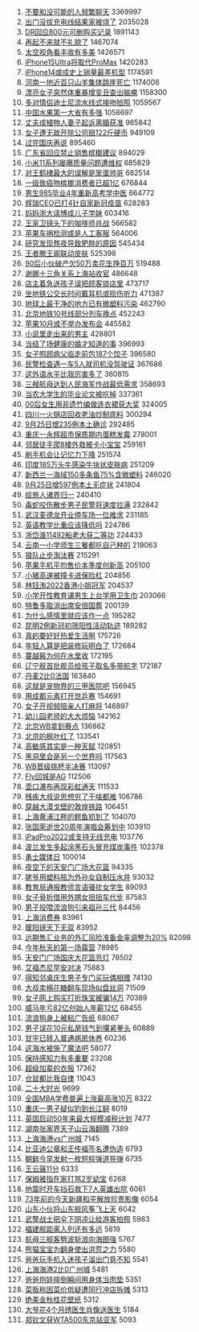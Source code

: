 1. [不要和没可能的人频繁聊天](https://s.weibo.com//weibo?q=%23%E4%B8%8D%E8%A6%81%E5%92%8C%E6%B2%A1%E5%8F%AF%E8%83%BD%E7%9A%84%E4%BA%BA%E9%A2%91%E7%B9%81%E8%81%8A%E5%A4%A9%23&t=31&band_rank=1&Refer=top) 3369997
2. [出门没拔充电线结果家被烧了](https://s.weibo.com//weibo?q=%23%E5%87%BA%E9%97%A8%E6%B2%A1%E6%8B%94%E5%85%85%E7%94%B5%E7%BA%BF%E7%BB%93%E6%9E%9C%E5%AE%B6%E8%A2%AB%E7%83%A7%E4%BA%86%23&t=31&band_rank=1&Refer=top) 2035028
3. [DR回应800元可删购买记录](https://s.weibo.com//weibo?q=%23DR%E5%9B%9E%E5%BA%94800%E5%85%83%E5%8F%AF%E5%88%A0%E8%B4%AD%E4%B9%B0%E8%AE%B0%E5%BD%95%23&t=31&band_rank=1&Refer=top) 1891143
4. [再起不来就不礼貌了](https://s.weibo.com//weibo?q=%23%E5%86%8D%E8%B5%B7%E4%B8%8D%E6%9D%A5%E5%B0%B1%E4%B8%8D%E7%A4%BC%E8%B2%8C%E4%BA%86%23&t=31&band_rank=2&Refer=top) 1467074
5. [太空视角看丰收有多美](https://s.weibo.com//weibo?q=%23%E5%A4%AA%E7%A9%BA%E8%A7%86%E8%A7%92%E7%9C%8B%E4%B8%B0%E6%94%B6%E6%9C%89%E5%A4%9A%E7%BE%8E%23&t=31&band_rank=3&Refer=top) 1426571
6. [iPhone15Ultra将取代ProMax](https://s.weibo.com//weibo?q=%23iPhone15Ultra%E5%B0%86%E5%8F%96%E4%BB%A3ProMax%23&t=31&band_rank=4&Refer=top) 1420283
7. [iPhone14或成史上销量最差机型](https://s.weibo.com//weibo?q=%23iPhone14%E6%88%96%E6%88%90%E5%8F%B2%E4%B8%8A%E9%94%80%E9%87%8F%E6%9C%80%E5%B7%AE%E6%9C%BA%E5%9E%8B%23&t=31&band_rank=4&Refer=top) 1174591
8. [河南一地近百只山羊集体跳崖死亡](https://s.weibo.com//weibo?q=%23%E6%B2%B3%E5%8D%97%E4%B8%80%E5%9C%B0%E8%BF%91%E7%99%BE%E5%8F%AA%E5%B1%B1%E7%BE%8A%E9%9B%86%E4%BD%93%E8%B7%B3%E5%B4%96%E6%AD%BB%E4%BA%A1%23&t=31&band_rank=5&Refer=top) 1174006
9. [漂亮女子突然体重暴增变丑查出脑瘤](https://s.weibo.com//weibo?q=%23%E6%BC%82%E4%BA%AE%E5%A5%B3%E5%AD%90%E7%AA%81%E7%84%B6%E4%BD%93%E9%87%8D%E6%9A%B4%E5%A2%9E%E5%8F%98%E4%B8%91%E6%9F%A5%E5%87%BA%E8%84%91%E7%98%A4%23&t=31&band_rank=1&Refer=top) 1158300
10. [多对情侣迪士尼流水线式接吻拍照](https://s.weibo.com//weibo?q=%23%E5%A4%9A%E5%AF%B9%E6%83%85%E4%BE%A3%E8%BF%AA%E5%A3%AB%E5%B0%BC%E6%B5%81%E6%B0%B4%E7%BA%BF%E5%BC%8F%E6%8E%A5%E5%90%BB%E6%8B%8D%E7%85%A7%23&t=31&band_rank=2&Refer=top) 1059567
11. [中国水果第一大省有多强](https://s.weibo.com//weibo?q=%23%E4%B8%AD%E5%9B%BD%E6%B0%B4%E6%9E%9C%E7%AC%AC%E4%B8%80%E5%A4%A7%E7%9C%81%E6%9C%89%E5%A4%9A%E5%BC%BA%23&t=31&band_rank=2&Refer=top) 1058697
12. [丈夫成植物人妻子起诉离婚获准](https://s.weibo.com//weibo?q=%23%E4%B8%88%E5%A4%AB%E6%88%90%E6%A4%8D%E7%89%A9%E4%BA%BA%E5%A6%BB%E5%AD%90%E8%B5%B7%E8%AF%89%E7%A6%BB%E5%A9%9A%E8%8E%B7%E5%87%86%23&t=31&band_rank=5&Refer=top) 965842
13. [女子遭无故开除公司赔122斤硬币](https://s.weibo.com//weibo?q=%23%E5%A5%B3%E5%AD%90%E9%81%AD%E6%97%A0%E6%95%85%E5%BC%80%E9%99%A4%E5%85%AC%E5%8F%B8%E8%B5%94122%E6%96%A4%E7%A1%AC%E5%B8%81%23&t=31&band_rank=6&Refer=top) 949109
14. [过完国庆再说](https://s.weibo.com//weibo?q=%23%E8%BF%87%E5%AE%8C%E5%9B%BD%E5%BA%86%E5%86%8D%E8%AF%B4%23&t=31&band_rank=8&Refer=top) 895460
15. [广东省回应禁止销售槟榔建议](https://s.weibo.com//weibo?q=%23%E5%B9%BF%E4%B8%9C%E7%9C%81%E5%9B%9E%E5%BA%94%E7%A6%81%E6%AD%A2%E9%94%80%E5%94%AE%E6%A7%9F%E6%A6%94%E5%BB%BA%E8%AE%AE%23&t=31&band_rank=2&Refer=top) 894029
16. [小米11系列屡曝质量问题遭维权](https://s.weibo.com//weibo?q=%23%E5%B0%8F%E7%B1%B311%E7%B3%BB%E5%88%97%E5%B1%A1%E6%9B%9D%E8%B4%A8%E9%87%8F%E9%97%AE%E9%A2%98%E9%81%AD%E7%BB%B4%E6%9D%83%23&t=31&band_rank=7&Refer=top) 685829
17. [对王鹤棣最大的误解是笨蛋帅哥](https://s.weibo.com//weibo?q=%23%E5%AF%B9%E7%8E%8B%E9%B9%A4%E6%A3%A3%E6%9C%80%E5%A4%A7%E7%9A%84%E8%AF%AF%E8%A7%A3%E6%98%AF%E7%AC%A8%E8%9B%8B%E5%B8%85%E5%93%A5%23&t=31&band_rank=8&Refer=top) 682514
18. [一级致癌物槟榔消费者已超1亿](https://s.weibo.com//weibo?q=%23%E4%B8%80%E7%BA%A7%E8%87%B4%E7%99%8C%E7%89%A9%E6%A7%9F%E6%A6%94%E6%B6%88%E8%B4%B9%E8%80%85%E5%B7%B2%E8%B6%851%E4%BA%BF%23&t=31&band_rank=7&Refer=top) 676844
19. [男生985毕业4年重新高考学中医](https://s.weibo.com//weibo?q=%23%E7%94%B7%E7%94%9F985%E6%AF%95%E4%B8%9A4%E5%B9%B4%E9%87%8D%E6%96%B0%E9%AB%98%E8%80%83%E5%AD%A6%E4%B8%AD%E5%8C%BB%23&t=31&band_rank=6&Refer=top) 664772
20. [辉瑞CEO已打4针自家新冠疫苗](https://s.weibo.com//weibo?q=%23%E8%BE%89%E7%91%9ECEO%E5%B7%B2%E6%89%934%E9%92%88%E8%87%AA%E5%AE%B6%E6%96%B0%E5%86%A0%E7%96%AB%E8%8B%97%23&t=31&band_rank=5&Refer=top) 628283
21. [妈妈浙大读博成儿子学妹](https://s.weibo.com//weibo?q=%23%E5%A6%88%E5%A6%88%E6%B5%99%E5%A4%A7%E8%AF%BB%E5%8D%9A%E6%88%90%E5%84%BF%E5%AD%90%E5%AD%A6%E5%A6%B9%23&t=31&band_rank=9&Refer=top) 603416
22. [王家卫镜头下的咖啡师肖战](https://s.weibo.com//weibo?q=%23%E7%8E%8B%E5%AE%B6%E5%8D%AB%E9%95%9C%E5%A4%B4%E4%B8%8B%E7%9A%84%E5%92%96%E5%95%A1%E5%B8%88%E8%82%96%E6%88%98%23&t=31&band_rank=11&Refer=top) 566582
23. [苹果车祸检测或是人工客服](https://s.weibo.com//weibo?q=%23%E8%8B%B9%E6%9E%9C%E8%BD%A6%E7%A5%B8%E6%A3%80%E6%B5%8B%E6%88%96%E6%98%AF%E4%BA%BA%E5%B7%A5%E5%AE%A2%E6%9C%8D%23&t=31&band_rank=13&Refer=top) 564006
24. [研究发现熬夜导致肥胖的原因](https://s.weibo.com//weibo?q=%23%E7%A0%94%E7%A9%B6%E5%8F%91%E7%8E%B0%E7%86%AC%E5%A4%9C%E5%AF%BC%E8%87%B4%E8%82%A5%E8%83%96%E7%9A%84%E5%8E%9F%E5%9B%A0%23&t=31&band_rank=15&Refer=top) 545434
25. [王者滕王阁联动皮肤](https://s.weibo.com//weibo?q=%23%E7%8E%8B%E8%80%85%E6%BB%95%E7%8E%8B%E9%98%81%E8%81%94%E5%8A%A8%E7%9A%AE%E8%82%A4%23&t=31&band_rank=16&Refer=top) 525398
26. [90后小伙破产欠50万卖花生挣百万](https://s.weibo.com//weibo?q=%2390%E5%90%8E%E5%B0%8F%E4%BC%99%E7%A0%B4%E4%BA%A7%E6%AC%A050%E4%B8%87%E5%8D%96%E8%8A%B1%E7%94%9F%E6%8C%A3%E7%99%BE%E4%B8%87%23&t=31&band_rank=7&Refer=top) 519488
27. [谢娜十三角关系上海站收官](https://s.weibo.com//weibo?q=%23%E8%B0%A2%E5%A8%9C%E5%8D%81%E4%B8%89%E8%A7%92%E5%85%B3%E7%B3%BB%E4%B8%8A%E6%B5%B7%E7%AB%99%E6%94%B6%E5%AE%98%23&t=31&band_rank=8&Refer=top) 486648
28. [店主着急送孩子误把顾客锁店里](https://s.weibo.com//weibo?q=%23%E5%BA%97%E4%B8%BB%E7%9D%80%E6%80%A5%E9%80%81%E5%AD%A9%E5%AD%90%E8%AF%AF%E6%8A%8A%E9%A1%BE%E5%AE%A2%E9%94%81%E5%BA%97%E9%87%8C%23&t=31&band_rank=9&Refer=top) 473717
29. [坐地铁公交长时间戴耳机或损伤听力](https://s.weibo.com//weibo?q=%23%E5%9D%90%E5%9C%B0%E9%93%81%E5%85%AC%E4%BA%A4%E9%95%BF%E6%97%B6%E9%97%B4%E6%88%B4%E8%80%B3%E6%9C%BA%E6%88%96%E6%8D%9F%E4%BC%A4%E5%90%AC%E5%8A%9B%23&t=31&band_rank=12&Refer=top) 471387
30. [地球上最干净的地方已有微塑料污染](https://s.weibo.com//weibo?q=%23%E5%9C%B0%E7%90%83%E4%B8%8A%E6%9C%80%E5%B9%B2%E5%87%80%E7%9A%84%E5%9C%B0%E6%96%B9%E5%B7%B2%E6%9C%89%E5%BE%AE%E5%A1%91%E6%96%99%E6%B1%A1%E6%9F%93%23&t=31&band_rank=18&Refer=top) 462790
31. [北京地铁10号线部分列车晚点](https://s.weibo.com//weibo?q=%23%E5%8C%97%E4%BA%AC%E5%9C%B0%E9%93%8110%E5%8F%B7%E7%BA%BF%E9%83%A8%E5%88%86%E5%88%97%E8%BD%A6%E6%99%9A%E7%82%B9%23&t=31&band_rank=10&Refer=top) 452243
32. [苹果10月或不举办发布会](https://s.weibo.com//weibo?q=%23%E8%8B%B9%E6%9E%9C10%E6%9C%88%E6%88%96%E4%B8%8D%E4%B8%BE%E5%8A%9E%E5%8F%91%E5%B8%83%E4%BC%9A%23&t=31&band_rank=11&Refer=top) 445582
33. [小说里走出来的男主](https://s.weibo.com//weibo?q=%23%E5%B0%8F%E8%AF%B4%E9%87%8C%E8%B5%B0%E5%87%BA%E6%9D%A5%E7%9A%84%E7%94%B7%E4%B8%BB%23&t=31&band_rank=9&Refer=top) 428801
34. [当结了场健康的婚才知道的事](https://s.weibo.com//weibo?q=%23%E5%BD%93%E7%BB%93%E4%BA%86%E5%9C%BA%E5%81%A5%E5%BA%B7%E7%9A%84%E5%A9%9A%E6%89%8D%E7%9F%A5%E9%81%93%E7%9A%84%E4%BA%8B%23&t=31&band_rank=10&Refer=top) 396993
35. [女子照顾病父临走前包187个饺子](https://s.weibo.com//weibo?q=%23%E5%A5%B3%E5%AD%90%E7%85%A7%E9%A1%BE%E7%97%85%E7%88%B6%E4%B8%B4%E8%B5%B0%E5%89%8D%E5%8C%85187%E4%B8%AA%E9%A5%BA%E5%AD%90%23&t=31&band_rank=9&Refer=top) 396580
36. [民警检查遇一车5人就司机没驾驶证](https://s.weibo.com//weibo?q=%23%E6%B0%91%E8%AD%A6%E6%A3%80%E6%9F%A5%E9%81%87%E4%B8%80%E8%BD%A65%E4%BA%BA%E5%B0%B1%E5%8F%B8%E6%9C%BA%E6%B2%A1%E9%A9%BE%E9%A9%B6%E8%AF%81%23&t=31&band_rank=14&Refer=top) 367686
37. [这外语水平比我厉害多了](https://s.weibo.com//weibo?q=%23%E8%BF%99%E5%A4%96%E8%AF%AD%E6%B0%B4%E5%B9%B3%E6%AF%94%E6%88%91%E5%8E%89%E5%AE%B3%E5%A4%9A%E4%BA%86%23&t=31&band_rank=11&Refer=top) 360815
38. [三艘航母达到人民海军作战最低需求](https://s.weibo.com//weibo?q=%23%E4%B8%89%E8%89%98%E8%88%AA%E6%AF%8D%E8%BE%BE%E5%88%B0%E4%BA%BA%E6%B0%91%E6%B5%B7%E5%86%9B%E4%BD%9C%E6%88%98%E6%9C%80%E4%BD%8E%E9%9C%80%E6%B1%82%23&t=31&band_rank=11&Refer=top) 358693
39. [当农大学生的毕业论文被吃掉](https://s.weibo.com//weibo?q=%23%E5%BD%93%E5%86%9C%E5%A4%A7%E5%AD%A6%E7%94%9F%E7%9A%84%E6%AF%95%E4%B8%9A%E8%AE%BA%E6%96%87%E8%A2%AB%E5%90%83%E6%8E%89%23&t=31&band_rank=14&Refer=top) 337361
40. [00后女生用非遗竹编做连衣裙获大奖](https://s.weibo.com//weibo?q=%2300%E5%90%8E%E5%A5%B3%E7%94%9F%E7%94%A8%E9%9D%9E%E9%81%97%E7%AB%B9%E7%BC%96%E5%81%9A%E8%BF%9E%E8%A1%A3%E8%A3%99%E8%8E%B7%E5%A4%A7%E5%A5%96%23&t=31&band_rank=10&Refer=top) 324005
41. [四川一火锅店回收老油炒制底料](https://s.weibo.com//weibo?q=%23%E5%9B%9B%E5%B7%9D%E4%B8%80%E7%81%AB%E9%94%85%E5%BA%97%E5%9B%9E%E6%94%B6%E8%80%81%E6%B2%B9%E7%82%92%E5%88%B6%E5%BA%95%E6%96%99%23&t=31&band_rank=11&Refer=top) 300294
42. [9月25日增235例本土确诊](https://s.weibo.com//weibo?q=%239%E6%9C%8825%E6%97%A5%E5%A2%9E235%E4%BE%8B%E6%9C%AC%E5%9C%9F%E7%A1%AE%E8%AF%8A%23&t=31&band_rank=14&Refer=top) 292485
43. [重庆一永辉超市保质期内蛋糕发霉](https://s.weibo.com//weibo?q=%23%E9%87%8D%E5%BA%86%E4%B8%80%E6%B0%B8%E8%BE%89%E8%B6%85%E5%B8%82%E4%BF%9D%E8%B4%A8%E6%9C%9F%E5%86%85%E8%9B%8B%E7%B3%95%E5%8F%91%E9%9C%89%23&t=31&band_rank=20&Refer=top) 278001
44. [邻居徒手爬8楼外救被卡小宝宝](https://s.weibo.com//weibo?q=%23%E9%82%BB%E5%B1%85%E5%BE%92%E6%89%8B%E7%88%AC8%E6%A5%BC%E5%A4%96%E6%95%91%E8%A2%AB%E5%8D%A1%E5%B0%8F%E5%AE%9D%E5%AE%9D%23&t=31&band_rank=16&Refer=top) 259161
45. [刷手机会让记忆力下降](https://s.weibo.com//weibo?q=%23%E5%88%B7%E6%89%8B%E6%9C%BA%E4%BC%9A%E8%AE%A9%E8%AE%B0%E5%BF%86%E5%8A%9B%E4%B8%8B%E9%99%8D%23&t=31&band_rank=16&Refer=top) 251574
46. [印度185万头牛感染牛块状皮肤病](https://s.weibo.com//weibo?q=%23%E5%8D%B0%E5%BA%A6185%E4%B8%87%E5%A4%B4%E7%89%9B%E6%84%9F%E6%9F%93%E7%89%9B%E5%9D%97%E7%8A%B6%E7%9A%AE%E8%82%A4%E7%97%85%23&t=31&band_rank=16&Refer=top) 251209
47. [新西兰一海域150多条鱼75%含微塑料](https://s.weibo.com//weibo?q=%23%E6%96%B0%E8%A5%BF%E5%85%B0%E4%B8%80%E6%B5%B7%E5%9F%9F150%E5%A4%9A%E6%9D%A1%E9%B1%BC75%25%E5%90%AB%E5%BE%AE%E5%A1%91%E6%96%99%23&t=31&band_rank=18&Refer=top) 246020
48. [9月25日增597例本土无症状](https://s.weibo.com//weibo?q=%239%E6%9C%8825%E6%97%A5%E5%A2%9E597%E4%BE%8B%E6%9C%AC%E5%9C%9F%E6%97%A0%E7%97%87%E7%8A%B6%23&t=31&band_rank=21&Refer=top) 241804
49. [绘旅人诸界归一](https://s.weibo.com//weibo?q=%23%E7%BB%98%E6%97%85%E4%BA%BA%E8%AF%B8%E7%95%8C%E5%BD%92%E4%B8%80%23&t=31&band_rank=6&Refer=top) 240410
50. [毒蛇咬伤散步男子民警将速度拉满](https://s.weibo.com//weibo?q=%23%E6%AF%92%E8%9B%87%E5%92%AC%E4%BC%A4%E6%95%A3%E6%AD%A5%E7%94%B7%E5%AD%90%E6%B0%91%E8%AD%A6%E5%B0%86%E9%80%9F%E5%BA%A6%E6%8B%89%E6%BB%A1%23&t=31&band_rank=25&Refer=top) 232842
51. [武汉麦德龙开业停车场一位难求](https://s.weibo.com//weibo?q=%23%E6%AD%A6%E6%B1%89%E9%BA%A6%E5%BE%B7%E9%BE%99%E5%BC%80%E4%B8%9A%E5%81%9C%E8%BD%A6%E5%9C%BA%E4%B8%80%E4%BD%8D%E9%9A%BE%E6%B1%82%23&t=31&band_rank=16&Refer=top) 231185
52. [英语教学比重应该降低吗](https://s.weibo.com//weibo?q=%23%E8%8B%B1%E8%AF%AD%E6%95%99%E5%AD%A6%E6%AF%94%E9%87%8D%E5%BA%94%E8%AF%A5%E9%99%8D%E4%BD%8E%E5%90%97%23&t=31&band_rank=18&Refer=top) 224786
53. [浙岱渔11492船老大获二等功](https://s.weibo.com//weibo?q=%23%E6%B5%99%E5%B2%B1%E6%B8%9411492%E8%88%B9%E8%80%81%E5%A4%A7%E8%8E%B7%E4%BA%8C%E7%AD%89%E5%8A%9F%23&t=31&band_rank=22&Refer=top) 224433
54. [云南一小学师生三餐都吃自己种的](https://s.weibo.com//weibo?q=%23%E4%BA%91%E5%8D%97%E4%B8%80%E5%B0%8F%E5%AD%A6%E5%B8%88%E7%94%9F%E4%B8%89%E9%A4%90%E9%83%BD%E5%90%83%E8%87%AA%E5%B7%B1%E7%A7%8D%E7%9A%84%23&t=31&band_rank=20&Refer=top) 219063
55. [狼队止步淘汰赛](https://s.weibo.com//weibo?q=%23%E7%8B%BC%E9%98%9F%E6%AD%A2%E6%AD%A5%E6%B7%98%E6%B1%B0%E8%B5%9B%23&t=31&band_rank=22&Refer=top) 215291
56. [苹果手机平均售价本季度创新高](https://s.weibo.com//weibo?q=%23%E8%8B%B9%E6%9E%9C%E6%89%8B%E6%9C%BA%E5%B9%B3%E5%9D%87%E5%94%AE%E4%BB%B7%E6%9C%AC%E5%AD%A3%E5%BA%A6%E5%88%9B%E6%96%B0%E9%AB%98%23&t=31&band_rank=21&Refer=top) 205100
57. [小猪高速被撞卡进保险杠](https://s.weibo.com//weibo?q=%23%E5%B0%8F%E7%8C%AA%E9%AB%98%E9%80%9F%E8%A2%AB%E6%92%9E%E5%8D%A1%E8%BF%9B%E4%BF%9D%E9%99%A9%E6%9D%A0%23&t=31&band_rank=19&Refer=top) 204856
58. [林钰洧2022香港小姐冠军](https://s.weibo.com//weibo?q=%23%E6%9E%97%E9%92%B0%E6%B4%A72022%E9%A6%99%E6%B8%AF%E5%B0%8F%E5%A7%90%E5%86%A0%E5%86%9B%23&t=31&band_rank=20&Refer=top) 204537
59. [小学开性教育课男生上台学用卫生巾](https://s.weibo.com//weibo?q=%23%E5%B0%8F%E5%AD%A6%E5%BC%80%E6%80%A7%E6%95%99%E8%82%B2%E8%AF%BE%E7%94%B7%E7%94%9F%E4%B8%8A%E5%8F%B0%E5%AD%A6%E7%94%A8%E5%8D%AB%E7%94%9F%E5%B7%BE%23&t=31&band_rank=19&Refer=top) 203066
60. [特鲁多取消出席安倍国葬](https://s.weibo.com//weibo?q=%23%E7%89%B9%E9%B2%81%E5%A4%9A%E5%8F%96%E6%B6%88%E5%87%BA%E5%B8%AD%E5%AE%89%E5%80%8D%E5%9B%BD%E8%91%AC%23&t=31&band_rank=24&Refer=top) 200139
61. [为什么感情里就应该作一点](https://s.weibo.com//weibo?q=%23%E4%B8%BA%E4%BB%80%E4%B9%88%E6%84%9F%E6%83%85%E9%87%8C%E5%B0%B1%E5%BA%94%E8%AF%A5%E4%BD%9C%E4%B8%80%E7%82%B9%23&t=31&band_rank=20&Refer=top) 195282
62. [昆明2例新冠初筛阳性活动轨迹](https://s.weibo.com//weibo?q=%23%E6%98%86%E6%98%8E2%E4%BE%8B%E6%96%B0%E5%86%A0%E5%88%9D%E7%AD%9B%E9%98%B3%E6%80%A7%E6%B4%BB%E5%8A%A8%E8%BD%A8%E8%BF%B9%23&t=31&band_rank=28&Refer=top) 189282
63. [真的要好好热爱生活啊](https://s.weibo.com//weibo?q=%23%E7%9C%9F%E7%9A%84%E8%A6%81%E5%A5%BD%E5%A5%BD%E7%83%AD%E7%88%B1%E7%94%9F%E6%B4%BB%E5%95%8A%23&t=31&band_rank=20&Refer=top) 175726
64. [年轻人算是把装修玩明白了](https://s.weibo.com//weibo?q=%23%E5%B9%B4%E8%BD%BB%E4%BA%BA%E7%AE%97%E6%98%AF%E6%8A%8A%E8%A3%85%E4%BF%AE%E7%8E%A9%E6%98%8E%E7%99%BD%E4%BA%86%23&t=31&band_rank=23&Refer=top) 172684
65. [蔓越莓为何在水里收](https://s.weibo.com//weibo?q=%23%E8%94%93%E8%B6%8A%E8%8E%93%E4%B8%BA%E4%BD%95%E5%9C%A8%E6%B0%B4%E9%87%8C%E6%94%B6%23&t=31&band_rank=22&Refer=top) 172195
66. [辽宁舰首批舰员给孩子取名多带航字](https://s.weibo.com//weibo?q=%23%E8%BE%BD%E5%AE%81%E8%88%B0%E9%A6%96%E6%89%B9%E8%88%B0%E5%91%98%E7%BB%99%E5%AD%A9%E5%AD%90%E5%8F%96%E5%90%8D%E5%A4%9A%E5%B8%A6%E8%88%AA%E5%AD%97%23&t=31&band_rank=31&Refer=top) 172187
67. [丹麦2比0法国](https://s.weibo.com//weibo?q=%23%E4%B8%B9%E9%BA%A62%E6%AF%940%E6%B3%95%E5%9B%BD%23&t=31&band_rank=32&Refer=top) 163840
68. [这就是宠物界的三甲医院吧](https://s.weibo.com//weibo?q=%23%E8%BF%99%E5%B0%B1%E6%98%AF%E5%AE%A0%E7%89%A9%E7%95%8C%E7%9A%84%E4%B8%89%E7%94%B2%E5%8C%BB%E9%99%A2%E5%90%A7%23&t=31&band_rank=34&Refer=top) 156945
69. [用成都元素打开世乒赛](https://s.weibo.com//weibo?q=%23%E7%94%A8%E6%88%90%E9%83%BD%E5%85%83%E7%B4%A0%E6%89%93%E5%BC%80%E4%B8%96%E4%B9%92%E8%B5%9B%23&t=31&band_rank=36&Refer=top) 154691
70. [女子开视频陪亲人打麻将](https://s.weibo.com//weibo?q=%23%E5%A5%B3%E5%AD%90%E5%BC%80%E8%A7%86%E9%A2%91%E9%99%AA%E4%BA%B2%E4%BA%BA%E6%89%93%E9%BA%BB%E5%B0%86%23&t=31&band_rank=29&Refer=top) 146897
71. [幼儿园老师的大大烦恼](https://s.weibo.com//weibo?q=%23%E5%B9%BC%E5%84%BF%E5%9B%AD%E8%80%81%E5%B8%88%E7%9A%84%E5%A4%A7%E5%A4%A7%E7%83%A6%E6%81%BC%23&t=31&band_rank=27&Refer=top) 142162
72. [北京WB拿到赛点](https://s.weibo.com//weibo?q=%23%E5%8C%97%E4%BA%ACWB%E6%8B%BF%E5%88%B0%E8%B5%9B%E7%82%B9%23&t=31&band_rank=28&Refer=top) 136862
73. [北京的枫叶红了](https://s.weibo.com//weibo?q=%23%E5%8C%97%E4%BA%AC%E7%9A%84%E6%9E%AB%E5%8F%B6%E7%BA%A2%E4%BA%86%23&t=31&band_rank=37&Refer=top) 133541
74. [高敏感其实是一种天赋](https://s.weibo.com//weibo?q=%23%E9%AB%98%E6%95%8F%E6%84%9F%E5%85%B6%E5%AE%9E%E6%98%AF%E4%B8%80%E7%A7%8D%E5%A4%A9%E8%B5%8B%23&t=31&band_rank=38&Refer=top) 120851
75. [黑洞里会是另一个世界吗](https://s.weibo.com//weibo?q=%23%E9%BB%91%E6%B4%9E%E9%87%8C%E4%BC%9A%E6%98%AF%E5%8F%A6%E4%B8%80%E4%B8%AA%E4%B8%96%E7%95%8C%E5%90%97%23&t=31&band_rank=39&Refer=top) 117563
76. [WB晋级挑杯半决赛](https://s.weibo.com//weibo?q=%23WB%E6%99%8B%E7%BA%A7%E6%8C%91%E6%9D%AF%E5%8D%8A%E5%86%B3%E8%B5%9B%23&t=31&band_rank=36&Refer=top) 113097
77. [Fly回城是AG](https://s.weibo.com//weibo?q=%23Fly%E5%9B%9E%E5%9F%8E%E6%98%AFAG%23&t=31&band_rank=17&Refer=top) 112506
78. [壶口瀑布再现彩虹通天](https://s.weibo.com//weibo?q=%23%E5%A3%B6%E5%8F%A3%E7%80%91%E5%B8%83%E5%86%8D%E7%8E%B0%E5%BD%A9%E8%99%B9%E9%80%9A%E5%A4%A9%23&t=31&band_rank=37&Refer=top) 111533
79. [残疾大叔说思想穷了干啥都难](https://s.weibo.com//weibo?q=%23%E6%AE%8B%E7%96%BE%E5%A4%A7%E5%8F%94%E8%AF%B4%E6%80%9D%E6%83%B3%E7%A9%B7%E4%BA%86%E5%B9%B2%E5%95%A5%E9%83%BD%E9%9A%BE%23&t=31&band_rank=47&Refer=top) 106786
80. [穿越大漠戈壁的敦煌铁路](https://s.weibo.com//weibo?q=%23%E7%A9%BF%E8%B6%8A%E5%A4%A7%E6%BC%A0%E6%88%88%E5%A3%81%E7%9A%84%E6%95%A6%E7%85%8C%E9%93%81%E8%B7%AF%23&t=31&band_rank=46&Refer=top) 106451
81. [上海黄浦江畔的鳄鱼抓到了](https://s.weibo.com//weibo?q=%23%E4%B8%8A%E6%B5%B7%E9%BB%84%E6%B5%A6%E6%B1%9F%E7%95%94%E7%9A%84%E9%B3%84%E9%B1%BC%E6%8A%93%E5%88%B0%E4%BA%86%23&t=31&band_rank=29&Refer=top) 104070
82. [张国荣逝世20周年演唱会筹划中](https://s.weibo.com//weibo?q=%23%E5%BC%A0%E5%9B%BD%E8%8D%A3%E9%80%9D%E4%B8%9620%E5%91%A8%E5%B9%B4%E6%BC%94%E5%94%B1%E4%BC%9A%E7%AD%B9%E5%88%92%E4%B8%AD%23&t=31&band_rank=37&Refer=top) 103910
83. [iPadPro2022或支持无线充电](https://s.weibo.com//weibo?q=%23iPadPro2022%E6%88%96%E6%94%AF%E6%8C%81%E6%97%A0%E7%BA%BF%E5%85%85%E7%94%B5%23&t=31&band_rank=30&Refer=top) 103776
84. [波兰发生多起涂黑石头冒充煤炭事件](https://s.weibo.com//weibo?q=%23%E6%B3%A2%E5%85%B0%E5%8F%91%E7%94%9F%E5%A4%9A%E8%B5%B7%E6%B6%82%E9%BB%91%E7%9F%B3%E5%A4%B4%E5%86%92%E5%85%85%E7%85%A4%E7%82%AD%E4%BA%8B%E4%BB%B6%23&t=31&band_rank=30&Refer=top) 102378
85. [勇士媒体日](https://s.weibo.com//weibo?q=%23%E5%8B%87%E5%A3%AB%E5%AA%92%E4%BD%93%E6%97%A5%23&t=31&band_rank=43&Refer=top) 100014
86. [夜空下的天安门广场大花篮](https://s.weibo.com//weibo?q=%23%E5%A4%9C%E7%A9%BA%E4%B8%8B%E7%9A%84%E5%A4%A9%E5%AE%89%E9%97%A8%E5%B9%BF%E5%9C%BA%E5%A4%A7%E8%8A%B1%E7%AF%AE%23&t=31&band_rank=47&Refer=top) 94335
87. [姥爷用塑料瓶为外孙女自制压水井](https://s.weibo.com//weibo?q=%23%E5%A7%A5%E7%88%B7%E7%94%A8%E5%A1%91%E6%96%99%E7%93%B6%E4%B8%BA%E5%A4%96%E5%AD%99%E5%A5%B3%E8%87%AA%E5%88%B6%E5%8E%8B%E6%B0%B4%E4%BA%95%23&t=31&band_rank=45&Refer=top) 93032
88. [教育局通报教师言语骚扰女学生](https://s.weibo.com//weibo?q=%23%E6%95%99%E8%82%B2%E5%B1%80%E9%80%9A%E6%8A%A5%E6%95%99%E5%B8%88%E8%A8%80%E8%AF%AD%E9%AA%9A%E6%89%B0%E5%A5%B3%E5%AD%A6%E7%94%9F%23&t=31&band_rank=36&Refer=top) 89093
89. [女子骨折借用外甥女扭扭车代步](https://s.weibo.com//weibo?q=%23%E5%A5%B3%E5%AD%90%E9%AA%A8%E6%8A%98%E5%80%9F%E7%94%A8%E5%A4%96%E7%94%A5%E5%A5%B3%E6%89%AD%E6%89%AD%E8%BD%A6%E4%BB%A3%E6%AD%A5%23&t=31&band_rank=37&Refer=top) 87583
90. [男子投喂流浪狗引来祖孙三代](https://s.weibo.com//weibo?q=%23%E7%94%B7%E5%AD%90%E6%8A%95%E5%96%82%E6%B5%81%E6%B5%AA%E7%8B%97%E5%BC%95%E6%9D%A5%E7%A5%96%E5%AD%99%E4%B8%89%E4%BB%A3%23&t=31&band_rank=38&Refer=top) 84456
91. [上海消费券](https://s.weibo.com//weibo?q=%23%E4%B8%8A%E6%B5%B7%E6%B6%88%E8%B4%B9%E5%88%B8%23&t=31&band_rank=39&Refer=top) 83961
92. [暖阳镜天下无双](https://s.weibo.com//weibo?q=%23%E6%9A%96%E9%98%B3%E9%95%9C%E5%A4%A9%E4%B8%8B%E6%97%A0%E5%8F%8C%23&t=31&band_rank=38&Refer=top) 83952
93. [远期售汇业务的外汇风险准备金率调整为20%](https://s.weibo.com//weibo?q=%23%E8%BF%9C%E6%9C%9F%E5%94%AE%E6%B1%87%E4%B8%9A%E5%8A%A1%E7%9A%84%E5%A4%96%E6%B1%87%E9%A3%8E%E9%99%A9%E5%87%86%E5%A4%87%E9%87%91%E7%8E%87%E8%B0%83%E6%95%B4%E4%B8%BA20%25%23&t=31&band_rank=47&Refer=top) 82098
94. [今年秋天的第一场露营](https://s.weibo.com//weibo?q=%23%E4%BB%8A%E5%B9%B4%E7%A7%8B%E5%A4%A9%E7%9A%84%E7%AC%AC%E4%B8%80%E5%9C%BA%E9%9C%B2%E8%90%A5%23&t=31&band_rank=48&Refer=top) 78985
95. [天安门广场国庆大花篮亮灯](https://s.weibo.com//weibo?q=%23%E5%A4%A9%E5%AE%89%E9%97%A8%E5%B9%BF%E5%9C%BA%E5%9B%BD%E5%BA%86%E5%A4%A7%E8%8A%B1%E7%AF%AE%E4%BA%AE%E7%81%AF%23&t=31&band_rank=40&Refer=top) 76502
96. [艾福杰尼早安对决](https://s.weibo.com//weibo?q=%23%E8%89%BE%E7%A6%8F%E6%9D%B0%E5%B0%BC%E6%97%A9%E5%AE%89%E5%AF%B9%E5%86%B3%23&t=31&band_rank=42&Refer=top) 75883
97. [得知邻桌庆生男子专门买玩偶相赠](https://s.weibo.com//weibo?q=%23%E5%BE%97%E7%9F%A5%E9%82%BB%E6%A1%8C%E5%BA%86%E7%94%9F%E7%94%B7%E5%AD%90%E4%B8%93%E9%97%A8%E4%B9%B0%E7%8E%A9%E5%81%B6%E7%9B%B8%E8%B5%A0%23&t=31&band_rank=45&Refer=top) 74130
98. [大叔卖棉花糖翻车现场似盘丝洞](https://s.weibo.com//weibo?q=%23%E5%A4%A7%E5%8F%94%E5%8D%96%E6%A3%89%E8%8A%B1%E7%B3%96%E7%BF%BB%E8%BD%A6%E7%8E%B0%E5%9C%BA%E4%BC%BC%E7%9B%98%E4%B8%9D%E6%B4%9E%23&t=31&band_rank=45&Refer=top) 71509
99. [女子网上购买打折珠宝被骗14万](https://s.weibo.com//weibo?q=%23%E5%A5%B3%E5%AD%90%E7%BD%91%E4%B8%8A%E8%B4%AD%E4%B9%B0%E6%89%93%E6%8A%98%E7%8F%A0%E5%AE%9D%E8%A2%AB%E9%AA%9714%E4%B8%87%23&t=31&band_rank=46&Refer=top) 70389
100. [威马年亏82亿创始人年薪12亿](https://s.weibo.com//weibo?q=%23%E5%A8%81%E9%A9%AC%E5%B9%B4%E4%BA%8F82%E4%BA%BF%E5%88%9B%E5%A7%8B%E4%BA%BA%E5%B9%B4%E8%96%AA12%E4%BA%BF%23&t=31&band_rank=47&Refer=top) 68455
101. [流浪狗身上被粘广告纸](https://s.weibo.com//weibo?q=%23%E6%B5%81%E6%B5%AA%E7%8B%97%E8%BA%AB%E4%B8%8A%E8%A2%AB%E7%B2%98%E5%B9%BF%E5%91%8A%E7%BA%B8%23&t=31&band_rank=49&Refer=top) 68067
102. [男子误花10元私房钱气到攥紧拳头](https://s.weibo.com//weibo?q=%23%E7%94%B7%E5%AD%90%E8%AF%AF%E8%8A%B110%E5%85%83%E7%A7%81%E6%88%BF%E9%92%B1%E6%B0%94%E5%88%B0%E6%94%A5%E7%B4%A7%E6%8B%B3%E5%A4%B4%23&t=31&band_rank=48&Refer=top) 60889
103. [甘宇已转入普通病房休养](https://s.weibo.com//weibo?q=%23%E7%94%98%E5%AE%87%E5%B7%B2%E8%BD%AC%E5%85%A5%E6%99%AE%E9%80%9A%E7%97%85%E6%88%BF%E4%BC%91%E5%85%BB%23&t=31&band_rank=49&Refer=top) 60236
104. [这海水被施了魔法吧](https://s.weibo.com//weibo?q=%23%E8%BF%99%E6%B5%B7%E6%B0%B4%E8%A2%AB%E6%96%BD%E4%BA%86%E9%AD%94%E6%B3%95%E5%90%A7%23&t=31&band_rank=50&Refer=top) 58077
105. [保持感知力有多重要](https://s.weibo.com//weibo?q=%23%E4%BF%9D%E6%8C%81%E6%84%9F%E7%9F%A5%E5%8A%9B%E6%9C%89%E5%A4%9A%E9%87%8D%E8%A6%81%23&t=31&band_rank=49&Refer=top) 23208
106. [超级加辈的衣服](https://s.weibo.com//weibo?q=%23%E8%B6%85%E7%BA%A7%E5%8A%A0%E8%BE%88%E7%9A%84%E8%A1%A3%E6%9C%8D%23&t=31&band_rank=17&Refer=top) 17362
107. [仓鼠都比我自律](https://s.weibo.com//weibo?q=%23%E4%BB%93%E9%BC%A0%E9%83%BD%E6%AF%94%E6%88%91%E8%87%AA%E5%BE%8B%23&t=31&band_rank=36&Refer=top) 11043
108. [二十大时光](https://s.weibo.com//weibo?q=%23%E4%BA%8C%E5%8D%81%E5%A4%A7%E6%97%B6%E5%85%89%23&t=31&band_rank=50&Refer=top) 9699
109. [全国MBA学费普遍上涨最高涨10万](https://s.weibo.com//weibo?q=%23%E5%85%A8%E5%9B%BDMBA%E5%AD%A6%E8%B4%B9%E6%99%AE%E9%81%8D%E4%B8%8A%E6%B6%A8%E6%9C%80%E9%AB%98%E6%B6%A810%E4%B8%87%23&t=31&band_rank=48&Refer=top) 8322
110. [重庆一男子疑似钓到长江鲟](https://s.weibo.com//weibo?q=%23%E9%87%8D%E5%BA%86%E4%B8%80%E7%94%B7%E5%AD%90%E7%96%91%E4%BC%BC%E9%92%93%E5%88%B0%E9%95%BF%E6%B1%9F%E9%B2%9F%23&t=31&band_rank=50&Refer=top) 8019
111. [英国启动50年来最大规模减税计划](https://s.weibo.com//weibo?q=%E8%8B%B1%E5%9B%BD%E5%90%AF%E5%8A%A850%E5%B9%B4%E6%9D%A5%E6%9C%80%E5%A4%A7%E8%A7%84%E6%A8%A1%E5%87%8F%E7%A8%8E%E8%AE%A1%E5%88%92&t=31&band_rank=49&Refer=top) 7477
112. [湖南张家界天子山云海翻腾](https://s.weibo.com//weibo?q=%23%E6%B9%96%E5%8D%97%E5%BC%A0%E5%AE%B6%E7%95%8C%E5%A4%A9%E5%AD%90%E5%B1%B1%E4%BA%91%E6%B5%B7%E7%BF%BB%E8%85%BE%23&t=31&band_rank=50&Refer=top) 7389
113. [上海海港vs广州城](https://s.weibo.com//weibo?q=%23%E4%B8%8A%E6%B5%B7%E6%B5%B7%E6%B8%AFvs%E5%B9%BF%E5%B7%9E%E5%9F%8E%23&t=31&band_rank=50&Refer=top) 7145
114. [比亚迪公章和王传福签名遭伪造](https://s.weibo.com//weibo?q=%23%E6%AF%94%E4%BA%9A%E8%BF%AA%E5%85%AC%E7%AB%A0%E5%92%8C%E7%8E%8B%E4%BC%A0%E7%A6%8F%E7%AD%BE%E5%90%8D%E9%81%AD%E4%BC%AA%E9%80%A0%23&t=31&band_rank=48&Refer=top) 6793
115. [朝鲜今早发射一枚短程弹道导弹](https://s.weibo.com//weibo?q=%23%E6%9C%9D%E9%B2%9C%E4%BB%8A%E6%97%A9%E5%8F%91%E5%B0%84%E4%B8%80%E6%9E%9A%E7%9F%AD%E7%A8%8B%E5%BC%B9%E9%81%93%E5%AF%BC%E5%BC%B9%23&t=31&band_rank=47&Refer=top) 6735
116. [王云蕗11分](https://s.weibo.com//weibo?q=%23%E7%8E%8B%E4%BA%91%E8%95%9711%E5%88%86%23&t=31&band_rank=49&Refer=top) 6333
117. [保姆被指在家打骂2岁幼宝](https://s.weibo.com//weibo?q=%23%E4%BF%9D%E5%A7%86%E8%A2%AB%E6%8C%87%E5%9C%A8%E5%AE%B6%E6%89%93%E9%AA%822%E5%B2%81%E5%B9%BC%E5%AE%9D%23&t=31&band_rank=47&Refer=top) 6268
118. [地震时开车挡石救下7人英雄出院](https://s.weibo.com//weibo?q=%23%E5%9C%B0%E9%9C%87%E6%97%B6%E5%BC%80%E8%BD%A6%E6%8C%A1%E7%9F%B3%E6%95%91%E4%B8%8B7%E4%BA%BA%E8%8B%B1%E9%9B%84%E5%87%BA%E9%99%A2%23&t=31&band_rank=47&Refer=top) 6061
119. [73年前的今天新疆和平解放珍贵影像](https://s.weibo.com//weibo?q=%2373%E5%B9%B4%E5%89%8D%E7%9A%84%E4%BB%8A%E5%A4%A9%E6%96%B0%E7%96%86%E5%92%8C%E5%B9%B3%E8%A7%A3%E6%94%BE%E7%8F%8D%E8%B4%B5%E5%BD%B1%E5%83%8F%23&t=31&band_rank=49&Refer=top) 6054
120. [山东小伙将山东舰风筝飞上天](https://s.weibo.com//weibo?q=%23%E5%B1%B1%E4%B8%9C%E5%B0%8F%E4%BC%99%E5%B0%86%E5%B1%B1%E4%B8%9C%E8%88%B0%E9%A3%8E%E7%AD%9D%E9%A3%9E%E4%B8%8A%E5%A4%A9%23&t=31&band_rank=50&Refer=top) 6042
121. [武警战士把伞下阴凉让给游客拍照](https://s.weibo.com//weibo?q=%23%E6%AD%A6%E8%AD%A6%E6%88%98%E5%A3%AB%E6%8A%8A%E4%BC%9E%E4%B8%8B%E9%98%B4%E5%87%89%E8%AE%A9%E7%BB%99%E6%B8%B8%E5%AE%A2%E6%8B%8D%E7%85%A7%23&t=31&band_rank=50&Refer=top) 5983
122. [福建舰距离入列还有多远](https://s.weibo.com//weibo?q=%23%E7%A6%8F%E5%BB%BA%E8%88%B0%E8%B7%9D%E7%A6%BB%E5%85%A5%E5%88%97%E8%BF%98%E6%9C%89%E5%A4%9A%E8%BF%9C%23&t=31&band_rank=49&Refer=top) 5819
123. [航母三舰客劈波斩浪向海图强](https://s.weibo.com//weibo?q=%23%E8%88%AA%E6%AF%8D%E4%B8%89%E8%88%B0%E5%AE%A2%E5%8A%88%E6%B3%A2%E6%96%A9%E6%B5%AA%E5%90%91%E6%B5%B7%E5%9B%BE%E5%BC%BA%23&t=31&band_rank=50&Refer=top) 5767
124. [熊猫宝宝为翻身使出洪荒之力](https://s.weibo.com//weibo?q=%23%E7%86%8A%E7%8C%AB%E5%AE%9D%E5%AE%9D%E4%B8%BA%E7%BF%BB%E8%BA%AB%E4%BD%BF%E5%87%BA%E6%B4%AA%E8%8D%92%E4%B9%8B%E5%8A%9B%23&t=31&band_rank=47&Refer=top) 5580
125. [爸爸玩手机入迷孩子溜出门竟不知](https://s.weibo.com//weibo?q=%23%E7%88%B8%E7%88%B8%E7%8E%A9%E6%89%8B%E6%9C%BA%E5%85%A5%E8%BF%B7%E5%AD%A9%E5%AD%90%E6%BA%9C%E5%87%BA%E9%97%A8%E7%AB%9F%E4%B8%8D%E7%9F%A5%23&t=31&band_rank=50&Refer=top) 5541
126. [上海海港2比0广州城](https://s.weibo.com//weibo?q=%23%E4%B8%8A%E6%B5%B7%E6%B5%B7%E6%B8%AF2%E6%AF%940%E5%B9%BF%E5%B7%9E%E5%9F%8E%23&t=31&band_rank=48&Refer=top) 5481
127. [爸爸抱娃摔倒瞬间用身体当肉垫](https://s.weibo.com//weibo?q=%23%E7%88%B8%E7%88%B8%E6%8A%B1%E5%A8%83%E6%91%94%E5%80%92%E7%9E%AC%E9%97%B4%E7%94%A8%E8%BA%AB%E4%BD%93%E5%BD%93%E8%82%89%E5%9E%AB%23&t=31&band_rank=50&Refer=top) 5351
128. [菜贩称因菜价低疑遭同行冲店拆摊](https://s.weibo.com//weibo?q=%23%E8%8F%9C%E8%B4%A9%E7%A7%B0%E5%9B%A0%E8%8F%9C%E4%BB%B7%E4%BD%8E%E7%96%91%E9%81%AD%E5%90%8C%E8%A1%8C%E5%86%B2%E5%BA%97%E6%8B%86%E6%91%8A%23&t=31&band_rank=50&Refer=top) 5313
129. [绝美金秋桂花壁纸](https://s.weibo.com//weibo?q=%23%E7%BB%9D%E7%BE%8E%E9%87%91%E7%A7%8B%E6%A1%82%E8%8A%B1%E5%A3%81%E7%BA%B8%23&t=31&band_rank=48&Refer=top) 5312
130. [大爷花4个月绣医生肖像送医生](https://s.weibo.com//weibo?q=%23%E5%A4%A7%E7%88%B7%E8%8A%B14%E4%B8%AA%E6%9C%88%E7%BB%A3%E5%8C%BB%E7%94%9F%E8%82%96%E5%83%8F%E9%80%81%E5%8C%BB%E7%94%9F%23&t=31&band_rank=49&Refer=top) 5184
131. [郑钦文获WTA500东京站亚军](https://s.weibo.com//weibo?q=%23%E9%83%91%E9%92%A6%E6%96%87%E8%8E%B7WTA500%E4%B8%9C%E4%BA%AC%E7%AB%99%E4%BA%9A%E5%86%9B%23&t=31&band_rank=49&Refer=top) 5093
